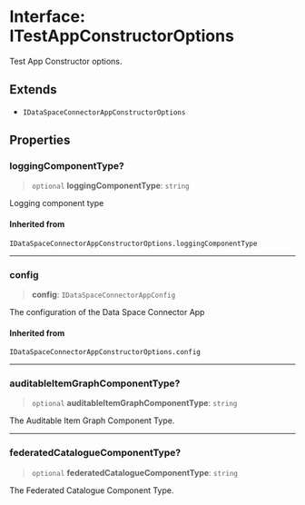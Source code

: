 # Interface: ITestAppConstructorOptions

Test App Constructor options.

## Extends

- `IDataSpaceConnectorAppConstructorOptions`

## Properties

### loggingComponentType?

> `optional` **loggingComponentType**: `string`

Logging component type

#### Inherited from

`IDataSpaceConnectorAppConstructorOptions.loggingComponentType`

***

### config

> **config**: `IDataSpaceConnectorAppConfig`

The configuration of the Data Space Connector App

#### Inherited from

`IDataSpaceConnectorAppConstructorOptions.config`

***

### auditableItemGraphComponentType?

> `optional` **auditableItemGraphComponentType**: `string`

The Auditable Item Graph Component Type.

***

### federatedCatalogueComponentType?

> `optional` **federatedCatalogueComponentType**: `string`

The Federated Catalogue Component Type.
